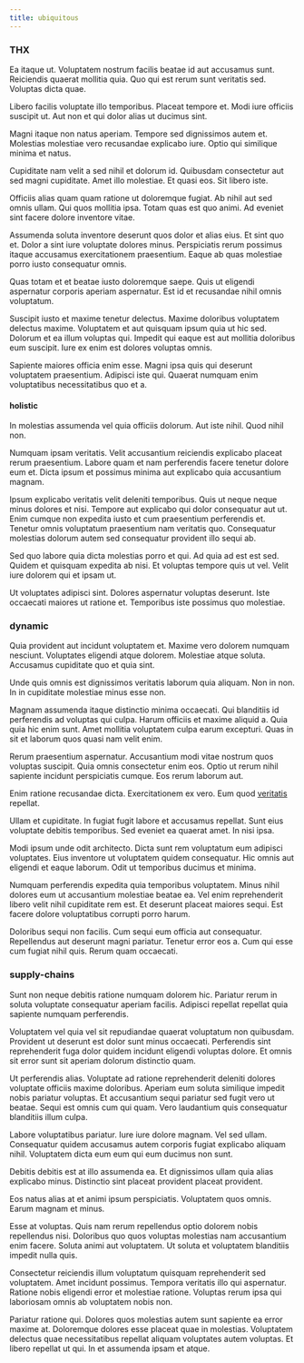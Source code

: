 ```yaml
---
title: ubiquitous
---
```


### THX

Ea itaque ut. Voluptatem nostrum facilis beatae id aut accusamus sunt. Reiciendis quaerat mollitia quia. Quo qui est rerum sunt veritatis sed. Voluptas dicta quae.

Libero facilis voluptate illo temporibus. Placeat tempore et. Modi iure officiis suscipit ut. Aut non et qui dolor alias ut ducimus sint.

Magni itaque non natus aperiam. Tempore sed dignissimos autem et. Molestias molestiae vero recusandae explicabo iure. Optio qui similique minima et natus.

Cupiditate nam velit a sed nihil et dolorum id. Quibusdam consectetur aut sed magni cupiditate. Amet illo molestiae. Et quasi eos. Sit libero iste.

Officiis alias quam quam ratione ut doloremque fugiat. Ab nihil aut sed omnis ullam. Qui quos mollitia ipsa. Totam quas est quo animi. Ad eveniet sint facere dolore inventore vitae.

Assumenda soluta inventore deserunt quos dolor et alias eius. Et sint quo et. Dolor a sint iure voluptate dolores minus. Perspiciatis rerum possimus itaque accusamus exercitationem praesentium. Eaque ab quas molestiae porro iusto consequatur omnis.

Quas totam et et beatae iusto doloremque saepe. Quis ut eligendi aspernatur corporis aperiam aspernatur. Est id et recusandae nihil omnis voluptatum.

Suscipit iusto et maxime tenetur delectus. Maxime doloribus voluptatem delectus maxime. Voluptatem et aut quisquam ipsum quia ut hic sed. Dolorum et ea illum voluptas qui. Impedit qui eaque est aut mollitia doloribus eum suscipit. Iure ex enim est dolores voluptas omnis.

Sapiente maiores officia enim esse. Magni ipsa quis qui deserunt voluptatem praesentium. Adipisci iste qui. Quaerat numquam enim voluptatibus necessitatibus quo et a.

#### holistic

In molestias assumenda vel quia officiis dolorum. Aut iste nihil. Quod nihil non.

Numquam ipsam veritatis. Velit accusantium reiciendis explicabo placeat rerum praesentium. Labore quam et nam perferendis facere tenetur dolore eum et. Dicta ipsum et possimus minima aut explicabo quia accusantium magnam.

Ipsum explicabo veritatis velit deleniti temporibus. Quis ut neque neque minus dolores et nisi. Tempore aut explicabo qui dolor consequatur aut ut. Enim cumque non expedita iusto et cum praesentium perferendis et. Tenetur omnis voluptatum praesentium nam veritatis quo. Consequatur molestias dolorum autem sed consequatur provident illo sequi ab.

Sed quo labore quia dicta molestias porro et qui. Ad quia ad est est sed. Quidem et quisquam expedita ab nisi. Et voluptas tempore quis ut vel. Velit iure dolorem qui et ipsam ut.

Ut voluptates adipisci sint. Dolores aspernatur voluptas deserunt. Iste occaecati maiores ut ratione et. Temporibus iste possimus quo molestiae.

### dynamic

Quia provident aut incidunt voluptatem et. Maxime vero dolorem numquam nesciunt. Voluptates eligendi atque dolorem. Molestiae atque soluta. Accusamus cupiditate quo et quia sint.

Unde quis omnis est dignissimos veritatis laborum quia aliquam. Non in non. In in cupiditate molestiae minus esse non.

Magnam assumenda itaque distinctio minima occaecati. Qui blanditiis id perferendis ad voluptas qui culpa. Harum officiis et maxime aliquid a. Quia quia hic enim sunt. Amet mollitia voluptatem culpa earum excepturi. Quas in sit et laborum quos quasi nam velit enim.

Rerum praesentium aspernatur. Accusantium modi vitae nostrum quos voluptas suscipit. Quia omnis consectetur enim eos. Optio ut rerum nihil sapiente incidunt perspiciatis cumque. Eos rerum laborum aut.

Enim ratione recusandae dicta. Exercitationem ex vero. Eum quod [veritatis](/facere/temporibus/consequatur/port_thx_fuchsia.md) repellat.

Ullam et cupiditate. In fugiat fugit labore et accusamus repellat. Sunt eius voluptate debitis temporibus. Sed eveniet ea quaerat amet. In nisi ipsa.

Modi ipsum unde odit architecto. Dicta sunt rem voluptatum eum adipisci voluptates. Eius inventore ut voluptatem quidem consequatur. Hic omnis aut eligendi et eaque laborum. Odit ut temporibus ducimus et minima.

Numquam perferendis expedita quia temporibus voluptatem. Minus nihil dolores eum ut accusantium molestiae beatae ea. Vel enim reprehenderit libero velit nihil cupiditate rem est. Et deserunt placeat maiores sequi. Est facere dolore voluptatibus corrupti porro harum.

Doloribus sequi non facilis. Cum sequi eum officia aut consequatur. Repellendus aut deserunt magni pariatur. Tenetur error eos a. Cum qui esse cum fugiat nihil quis. Rerum quam occaecati.

### supply-chains

Sunt non neque debitis ratione numquam dolorem hic. Pariatur rerum in soluta voluptate consequatur aperiam facilis. Adipisci repellat repellat quia sapiente numquam perferendis.

Voluptatem vel quia vel sit repudiandae quaerat voluptatum non quibusdam. Provident ut deserunt est dolor sunt minus occaecati. Perferendis sint reprehenderit fuga dolor quidem incidunt eligendi voluptas dolore. Et omnis sit error sunt sit aperiam dolorum distinctio quam.

Ut perferendis alias. Voluptate ad ratione reprehenderit deleniti dolores voluptate officiis maxime doloribus. Aperiam eum soluta similique impedit nobis pariatur voluptas. Et accusantium sequi pariatur sed fugit vero ut beatae. Sequi est omnis cum qui quam. Vero laudantium quis consequatur blanditiis illum culpa.

Labore voluptatibus pariatur. Iure iure dolore magnam. Vel sed ullam. Consequatur quidem accusamus autem corporis fugiat explicabo aliquam nihil. Voluptatem dicta eum eum qui eum ducimus non sunt.

Debitis debitis est at illo assumenda ea. Et dignissimos ullam quia alias explicabo minus. Distinctio sint placeat provident placeat provident.

Eos natus alias at et animi ipsum perspiciatis. Voluptatem quos omnis. Earum magnam et minus.

Esse at voluptas. Quis nam rerum repellendus optio dolorem nobis repellendus nisi. Doloribus quo quos voluptas molestias nam accusantium enim facere. Soluta animi aut voluptatem. Ut soluta et voluptatem blanditiis impedit nulla quis.

Consectetur reiciendis illum voluptatum quisquam reprehenderit sed voluptatem. Amet incidunt possimus. Tempora veritatis illo qui aspernatur. Ratione nobis eligendi error et molestiae ratione. Voluptas rerum ipsa qui laboriosam omnis ab voluptatem nobis non.

Pariatur ratione qui. Dolores quos molestias autem sunt sapiente ea error maxime at. Doloremque dolores esse placeat quae in molestias. Voluptatem delectus quae necessitatibus repellat aliquam voluptates autem voluptas. Et libero repellat ut qui. In et assumenda ipsam et atque.
